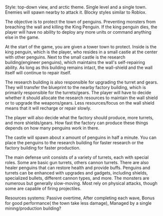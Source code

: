 Style: top-down view, and arctic theme. Single level and a single town. Enemies will spawn nearby to attack it. Blocky styles similar to Roblox.

The objective is to protect the town of penguins. Preventing monsters from breaching the wall and killing the King Penguin. If the king penguin dies, the player will have no ability to deploy any more units or command anything else in the game. 

At the start of the game, you are given a tower town to protect. Inside is the king penguin, which is the player, who resides in a small castle at the center with other penguins. Next to the small castle is the research building(engineer penguins), which maintains the wall's self-repairing ability. As long as this building remains intact, the wall-shield and the wall itself will continue to repair itself.

The research building is also responsible for upgrading the turret and gears. They will transfer the blueprint to the nearby factory building, which is primarily responsible for the turrets/gears. The player will have to decide whether it should allocate the research resources to maintain the wall shield or to upgrade the weapons/gears. Less resources/focus on the wall shield means that it will recharge or repair slowly.

The player will also decide what the factory should produce, more turrets, and more shields/gears. How fast the factory can produce these things depends on how many penguins work in there.

The castle will spawn about x amount of penguins in half a minute. You can place the penguins to the research building for faster research or the factory building for faster production.

The main defense unit consists of a variety of turrets, each with special roles. Some are basic gun turrets, others cannon turrets. There are also healer penguins that can restore health and provide buffs. Penguins and turrets can be enhanced with upgrades and gadgets, including shields, specialized bullets, different cannon types, and more. The monsters are numerous but generally slow-moving. Most rely on physical attacks, though some are capable of firing projectiles.

Resources systems:  Passive overtime, After completing each wave, Bonus for good performance( the town take less damage),  Managed by a single mining/production building?

